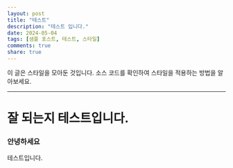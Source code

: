 ```yaml
---
layout: post
title: "테스트"
description: "테스트 입니다."
date: 2024-05-04
tags: [샘플 포스트, 테스트, 스타일]
comments: true
share: true
---
```


이 글은 스타일을 모아둔 것입니다. 소스 코드를 확인하여 스타일을 적용하는 방법을 알아보세요.

--- 

# 잘 되는지 테스트입니다.

### 안녕하세요
테스트입니다.